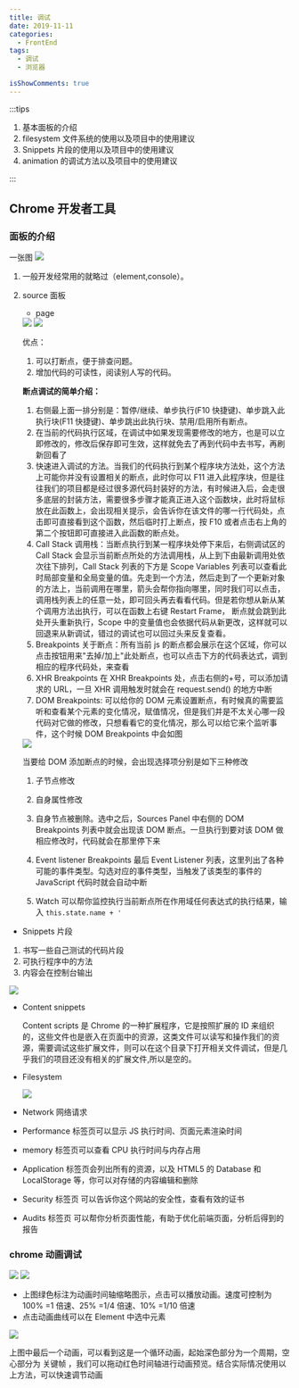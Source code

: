 ```yaml
---
title: 调试
date: 2019-11-11
categories:
  - FrontEnd
tags:
  - 调试
  - 浏览器

isShowComments: true
---
```


:::tips

1. 基本面板的介绍
2. filesystem 文件系统的使用以及项目中的使用建议
3. Snippets 片段的使用以及项目中的使用建议
4. animation 的调试方法以及项目中的使用建议

:::

<!-- more-->

## Chrome 开发者工具

### 面板的介绍

一张图
<img src="./imgs/dev/1.jpg" />

1. 一般开发经常用的就略过（element,console）。
2. source 面板

   - page

   <img src="./imgs/dev/2.jpg" />
   <img src="./imgs/dev/3.jpg" />

   优点：

   1. 可以打断点，便于排查问题。
   2. 增加代码的可读性，阅读别人写的代码。

   **断点调试的简单介绍：**

   1. 右侧最上面一排分别是：暂停/继续、单步执行(F10 快捷键)、单步跳入此执行块(F11 快捷键)、单步跳出此执行块、禁用/启用所有断点。
   2. 在当前的代码执行区域，在调试中如果发现需要修改的地方，也是可以立即修改的，修改后保存即可生效，这样就免去了再到代码中去书写，再刷新回看了
   3. 快速进入调试的方法。当我们的代码执行到某个程序块方法处，这个方法上可能你并没有设置相关的断点，此时你可以 F11 进入此程序块，但是往往我们的项目都是经过很多源代码封装好的方法，有时候进入后，会走很多底层的封装方法，需要很多步骤才能真正进入这个函数块，此时将鼠标放在此函数上，会出现相关提示，会告诉你在该文件的哪一行代码处，点击即可直接看到这个函数，然后临时打上断点，按 F10 或者点击右上角的第二个按钮即可直接进入此函数的断点处。
   4. Call Stack 调用栈：当断点执行到某一程序块处停下来后，右侧调试区的 Call Stack 会显示当前断点所处的方法调用栈，从上到下由最新调用处依次往下排列，Call Stack 列表的下方是 Scope Variables 列表可以查看此时局部变量和全局变量的值。先走到一个方法，然后走到了一个更新对象的方法上，当前调用在哪里，箭头会帮你指向哪里，同时我们可以点击，调用栈列表上的任意一处，即可回头再去看看代码。但是若你想从新从某个调用方法出执行，可以在函数上右键 Restart Frame， 断点就会跳到此处开头重新执行，Scope 中的变量值也会依据代码从新更改，这样就可以回退来从新调试，错过的调试也可以回过头来反复查看。
   5. Breakpoints 关于断点：所有当前 js 的断点都会展示在这个区域，你可以点击按钮用来"去掉/加上"此处断点，也可以点击下方的代码表达式，调到相应的程序代码处，来查看
   6. XHR Breakpoints 在 XHR Breakpoints 处，点击右侧的+号，可以添加请求的 URL，一旦 XHR 调用触发时就会在 request.send() 的地方中断
   7. DOM Breakpoints: 可以给你的 DOM 元素设置断点，有时候真的需要监听和查看某个元素的变化情况，赋值情况，但是我们并是不太关心哪一段代码对它做的修改，只想看看它的变化情况，那么可以给它来个监听事件，这个时候 DOM Breakpoints 中会如图

   <img src="./imgs/dev/4.jpg" />

   当要给 DOM 添加断点的时候，会出现选择项分别是如下三种修改

   1. 子节点修改
   2. 自身属性修改
   3. 自身节点被删除。选中之后，Sources Panel 中右侧的 DOM Breakpoints 列表中就会出现该 DOM 断点。一旦执行到要对该 DOM 做相应修改时，代码就会在那里停下来

   4. Event listener Breakpoints 最后 Event Listener 列表，这里列出了各种可能的事件类型。勾选对应的事件类型，当触发了该类型的事件的 JavaScript 代码时就会自动中断
   5. Watch 可以帮你监控执行当前断点所在作用域任何表达式的执行结果，输入 `this.state.name + '`

- Snippets 片段

1. 书写一些自己测试的代码片段
2. 可执行程序中的方法
3. 内容会在控制台输出

<img src="./imgs/dev/5.jpg" />

- Content snippets

  Content scripts 是 Chrome 的一种扩展程序，它是按照扩展的 ID 来组织的，这些文件也是嵌入在页面中的资源，这类文件可以读写和操作我们的资源，需要调试这些扩展文件，则可以在这个目录下打开相关文件调试，但是几乎我们的项目还没有相关的扩展文件,所以是空的。

- Filesystem

  <img src="./imgs/dev/6.jpg" />

- Network 网络请求

- Performance 标签页可以显示 JS 执行时间、页面元素渲染时间
- memory 标签页可以查看 CPU 执行时间与内存占用
- Application 标签页会列出所有的资源，以及 HTML5 的 Database 和 LocalStorage 等，你可以对存储的内容编辑和删除
- Security 标签页 可以告诉你这个网站的安全性，查看有效的证书
- Audits 标签页 可以帮你分析页面性能，有助于优化前端页面，分析后得到的报告

### chrome 动画调试

<img src="./imgs/dev/7.jpg" />

<img src="./imgs/dev/8.jpg" />

- 上图绿色标注为动画时间轴缩略图示，点击可以播放动画。速度可控制为 100% =1 倍速、25% =1/4 倍速、10% =1/10 倍速
- 点击动画曲线可以在 Element 中选中元素

<img src="./imgs/dev/9.jpg" />

上图中最后一个动画，可以看到这是一个循环动画，起始深色部分为一个周期，空心部分为 关键帧 ，我们可以拖动红色时间轴进行动画预览。结合实际情况使用以上方法，可以快速调节动画
